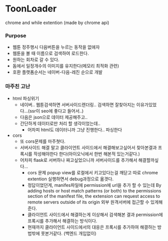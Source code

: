 # **ToonLoader**

chrome and while extention (made by chrome api)


### Purpose

* 웹툰 정주행시 다음버튼을 누르는 동작을 없애자
* 웹툰을 볼 때 이름으로 검색하여 로드한다.
* 원하는 회차로 갈 수 있다.
* 돔에서 일정개수의 이미지를 유지한다(메모리 최적화 관련)
* 호환 플랫폼순서는 네이버-다음-레진 순으로 개발

### 마주친 고난

* html 파싱위기
  + 네이버.. 웹툰검색하면 서버사이드렌더링.. 검색하면 잘찾아지는 이유가있었다...(ssr이 seo에 좋다고 들어서..)
  + 다음은 json으로 데이터 제공해주고..
  + 간단하게 데이터로만 처리 할 생각이었는데..
    - 어차피 html도 데이터니까 그냥 진행한다.. 파싱한다
* cors
  + 또 cors문제를 마주쳣다.
  + 서버사이드 해결 말고 클라이언트 사이드에서 해결해보고싶어서 찾아본결과 프록시를 작성해야한다 한다(아이오닉에서 한번 해본적 있는거같다.)
  + 어차피 flask로 서버하나 짜고싶었으니까 서버사이드를 추가해서 해결할까싶다...
    - cors 문제 popup view를 로컬에서 키고있다는걸 깨닫고 따로 chrome extention 실행하면서 debug과정으로 옮겻다.
    - 정답이었던게, manifes파일에 permission에 url을 추가 할 수 있는데
    By adding hosts or host match patterns (or both) to the permissions section of the manifest file, the extension can request access to remote servers outside of its origin
    외부 원격서버에 접근할 수 있게해준다.
    - 클라이언트 사이드에서 해결하는게 이상해서 검색해본 결과 permission에 프록시를 추가해서 해결하는 방식이다.
    - 현재까지 클라이언트 사이드에서의 대응은 프록시를 추가하여 해결하는 방법밖에 못본거같다. (백엔드 개입없이)
